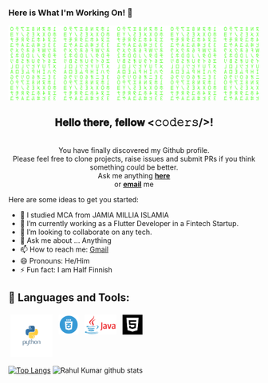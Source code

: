 ### Here is What I'm Working On! 👋


![Matrix SVG](https://raw.githubusercontent.com/rahulasher110/rahulasher110/master/matrix.svg)

<div align = "center">
    
<h2> 𝐇𝐞𝐥𝐥𝐨 𝐭𝐡𝐞𝐫𝐞, 𝐟𝐞𝐥𝐥𝐨𝐰 <𝚌𝚘𝚍𝚎𝚛𝚜/>!</h2> <br>
You have finally discovered my Github profile. <br>
Please feel free to clone projects, raise issues and submit PRs if you think something could be better. <br>
Ask me anything <a href="https://github.com/rahulasher110/rahulasher110/issues/new"><b>here</b></a><br>
or <a href="mailto:rahulasher110@gmail.com"><b>email</b></a> me
</div>

<!--**rahulasher110/rahulasher110** is a ✨ _special_ ✨ repository because its `README.md` (this file) appears on your GitHub profile.-->

Here are some ideas to get you started:

- 🔭 I studied MCA from JAMIA MILLIA ISLAMIA
- 🌱 I’m currently working as a Flutter Developer in a Fintech Startup.
- 👯 I’m looking to collaborate on any tech.
- 💬 Ask me about ... Anything
- 📫 How to reach me: [Gmail](https://www.gmail.com/rahulasher0@gmail.com)
- 😄 Pronouns: He/Him
- ⚡ Fun fact: I am Half Finnish

## 🧰 Languages and Tools:
<p align="left">
<img src="https://github.com/rahulasher110/rahulasher110/blob/main/python.png" alt="python" height="85" style="vertical-align:top; margin:4px">
<img src="logo-2582747_1280.webp" alt="css" height="40" style="vertical-align:top; margin:4px">
<!-- <img src="png-clipart-javascript-open-logo-number-js-angle-text-thumbnail.png" alt="javaScript" height="40" style="vertical-align:top; margin:4px"> -->
<img src="download (1).png" alt="java" height="40" style="vertical-align:top; margin:4px">
<img src="download.png" alt="html" height="40" style="vertical-align:top; margin:4px">
</p>

[![Top Langs](https://github-readme-stats.vercel.app/api/top-langs/?username=rahulasher110&layout=compact)](https://github.com/rahulasher110/github-readme-stats)
![Rahul Kumar github stats](https://github-readme-stats.vercel.app/api?username=rahulasher110&show_icons=true&theme=radical)
